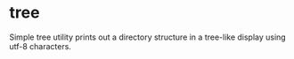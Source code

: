 # tree
Simple tree utility prints out a directory structure in a tree-like display using utf-8 characters.
